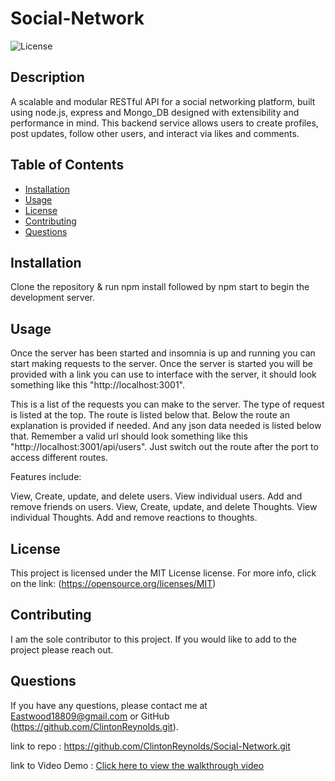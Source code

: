 # Social-Network

![License](https://img.shields.io/badge/license-MIT-brightgreen)

## Description
A scalable and modular RESTful API for a social networking platform, built using node.js, express and Mongo_DB designed with extensibility and performance in mind. This backend service allows users to create profiles, post updates, follow other users, and interact via likes and comments.


## Table of Contents
- [Installation](#installation)
- [Usage](#usage)
- [License](#license)
- [Contributing](#contributing)
- [Questions](#questions)

## Installation
Clone the repository & run npm install followed by npm start to begin the development server. 

## Usage
Once the server has been started and insomnia is up and running you can start making requests to the server. Once the server is started you will be provided with a link you can use to interface with the server, it should look something like this "http://localhost:3001".

This is a list of the requests you can make to the server. The type of request is listed at the top. The route is listed below that. Below the route an explanation is provided if needed. And any json data needed is listed below that. Remember a valid url should look something like this "http://localhost:3001/api/users". Just switch out the route after the port to access different routes.

Features include:

View, Create, update, and delete users.
View individual users.
Add and remove friends on users.
View, Create, update, and delete Thoughts.
View individual Thoughts.
Add and remove reactions to thoughts.

## License
This project is licensed under the MIT License license.
      For more info, click on the link: (https://opensource.org/licenses/MIT)

## Contributing
I am the sole contributor to this project. If you would like to add to the project please reach out. 


## Questions
If you have any questions, please contact me at [Eastwood18809@gmail.com](mailto:Eastwood18809@gmail.com) or GitHub (https://github.com/ClintonReynolds.git).

link to repo : https://github.com/ClintonReynolds/Social-Network.git

link to Video Demo : [Click here to view the walkthrough video](https://drive.google.com/file/d/1YpARnbLXGD0cLU_bexGAgxR0nV-A7jK0/view)

